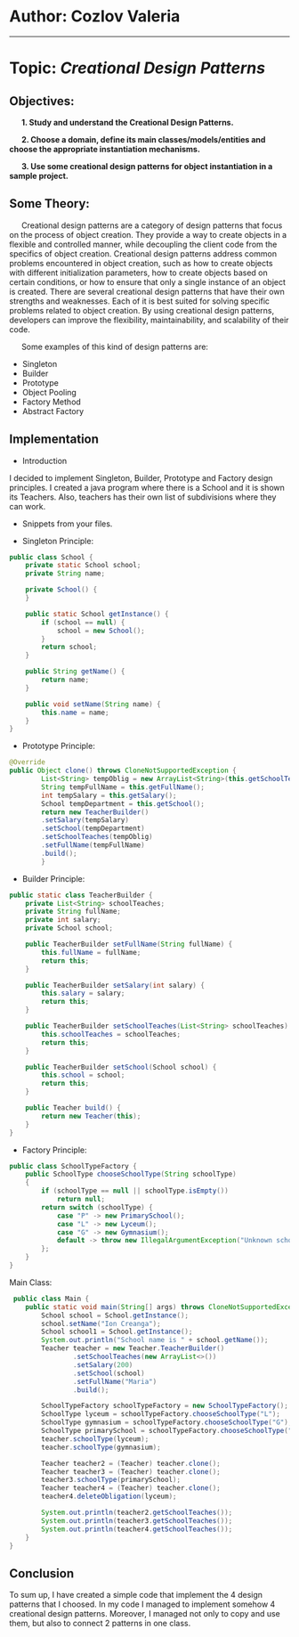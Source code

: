 # Author: Cozlov Valeria

----

# Topic: *Creational Design Patterns*
## Objectives:
&ensp; &ensp; __1. Study and understand the Creational Design Patterns.__

&ensp; &ensp; __2. Choose a domain, define its main classes/models/entities and choose the appropriate instantiation mechanisms.__

&ensp; &ensp; __3. Use some creational design patterns for object instantiation in a sample project.__

## Some Theory:
&ensp; &ensp; Creational design patterns are a category of design patterns that focus on the process of object creation. They provide a way to create objects in a flexible and controlled manner, while decoupling the client code from the specifics of object creation. Creational design patterns address common problems encountered in object creation, such as how to create objects with different initialization parameters, how to create objects based on certain conditions, or how to ensure that only a single instance of an object is created. There are several creational design patterns that have their own strengths and weaknesses. Each of it is best suited for solving specific problems related to object creation. By using creational design patterns, developers can improve the flexibility, maintainability, and scalability of their code.

&ensp; &ensp; Some examples of this kind of design patterns are:

* Singleton
* Builder
* Prototype
* Object Pooling
* Factory Method
* Abstract Factory

## Implementation

* Introduction

I decided to implement Singleton, Builder, Prototype and Factory design principles.
I created a java program where there is a School and it is shown its Teachers. Also, teachers has their own list of subdivisions where they can work.

* Snippets from your files.

* Singleton Principle:

```java
public class School {
    private static School school;
    private String name;

    private School() {
    }

    public static School getInstance() {
        if (school == null) {
            school = new School();
        }
        return school;
    }

    public String getName() {
        return name;
    }

    public void setName(String name) {
        this.name = name;
    }
}
```

* Prototype Principle:

```java
@Override
public Object clone() throws CloneNotSupportedException {
        List<String> tempOblig = new ArrayList<String>(this.getSchoolTeaches());
        String tempFullName = this.getFullName();
        int tempSalary = this.getSalary();
        School tempDepartment = this.getSchool();
        return new TeacherBuilder()
        .setSalary(tempSalary)
        .setSchool(tempDepartment)
        .setSchoolTeaches(tempOblig)
        .setFullName(tempFullName)
        .build();
        }
```

* Builder Principle:

```java
public static class TeacherBuilder {
    private List<String> schoolTeaches;
    private String fullName;
    private int salary;
    private School school;

    public TeacherBuilder setFullName(String fullName) {
        this.fullName = fullName;
        return this;
    }

    public TeacherBuilder setSalary(int salary) {
        this.salary = salary;
        return this;
    }

    public TeacherBuilder setSchoolTeaches(List<String> schoolTeaches) {
        this.schoolTeaches = schoolTeaches;
        return this;
    }

    public TeacherBuilder setSchool(School school) {
        this.school = school;
        return this;
    }

    public Teacher build() {
        return new Teacher(this);
    }
}
```

* Factory Principle:

```java
public class SchoolTypeFactory {
    public SchoolType chooseSchoolType(String schoolType)
    {
        if (schoolType == null || schoolType.isEmpty())
            return null;
        return switch (schoolType) {
            case "P" -> new PrimarySchool();
            case "L" -> new Lyceum();
            case "G" -> new Gymnasium();
            default -> throw new IllegalArgumentException("Unknown schoolType " + schoolType);
        };
    }
}
```

Main Class:

```java
 public class Main {
    public static void main(String[] args) throws CloneNotSupportedException {
        School school = School.getInstance();
        school.setName("Ion Creanga");
        School school1 = School.getInstance();
        System.out.println("School name is " + school.getName());
        Teacher teacher = new Teacher.TeacherBuilder()
                .setSchoolTeaches(new ArrayList<>())
                .setSalary(200)
                .setSchool(school)
                .setFullName("Maria")
                .build();

        SchoolTypeFactory schoolTypeFactory = new SchoolTypeFactory();
        SchoolType lyceum = schoolTypeFactory.chooseSchoolType("L");
        SchoolType gymnasium = schoolTypeFactory.chooseSchoolType("G");
        SchoolType primarySchool = schoolTypeFactory.chooseSchoolType("P");
        teacher.schoolType(lyceum);
        teacher.schoolType(gymnasium);

        Teacher teacher2 = (Teacher) teacher.clone();
        Teacher teacher3 = (Teacher) teacher.clone();
        teacher3.schoolType(primarySchool);
        Teacher teacher4 = (Teacher) teacher.clone();
        teacher4.deleteObligation(lyceum);

        System.out.println(teacher2.getSchoolTeaches());
        System.out.println(teacher3.getSchoolTeaches());
        System.out.println(teacher4.getSchoolTeaches());
    }
}
```
## Conclusion
To sum up, I have created a simple code that implement the 4 design patterns that I choosed.
In my code I managed to implement somehow 4 creational design patterns. Moreover, I managed not only to copy and use them,
but also to connect 2 patterns in one class.